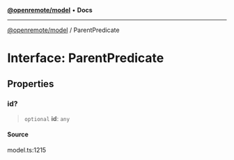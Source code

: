 [**@openremote/model**](../README.md) • **Docs**

***

[@openremote/model](../globals.md) / ParentPredicate

# Interface: ParentPredicate

## Properties

### id?

> `optional` **id**: `any`

#### Source

model.ts:1215
